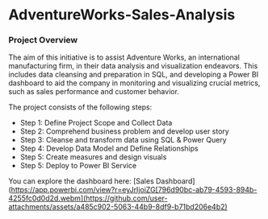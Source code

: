

# AdventureWorks-Sales-Analysis

### Project Overview
The aim of this initiative is to assist Adventure Works, an international manufacturing firm, in their data analysis and visualization endeavors.
This includes data cleansing and preparation in SQL, and developing a Power BI dashboard to aid the company in monitoring and visualizing crucial metrics, such as sales performance and customer behavior.

The project consists of the following steps:

* Step 1: Define Project Scope and Collect Data
* Step 2: Comprehend business problem and develop user story
* Step 3: Cleanse and transform data using SQL & Power Query
* Step 4: Develop Data Model and Define Relationships
* Step 5: Create measures and design visuals
* Step 5: Deploy to Power BI Service

You can explore the dashboard here: [Sales Dashboard](https://app.powerbi.com/view?r=eyJrIjoiZG[796d90bc-ab79-4593-894b-4255fc0d0d2d.webm](https://github.com/user-attachments/assets/a485c902-5063-44b9-8df9-b71bd206e4b2)
